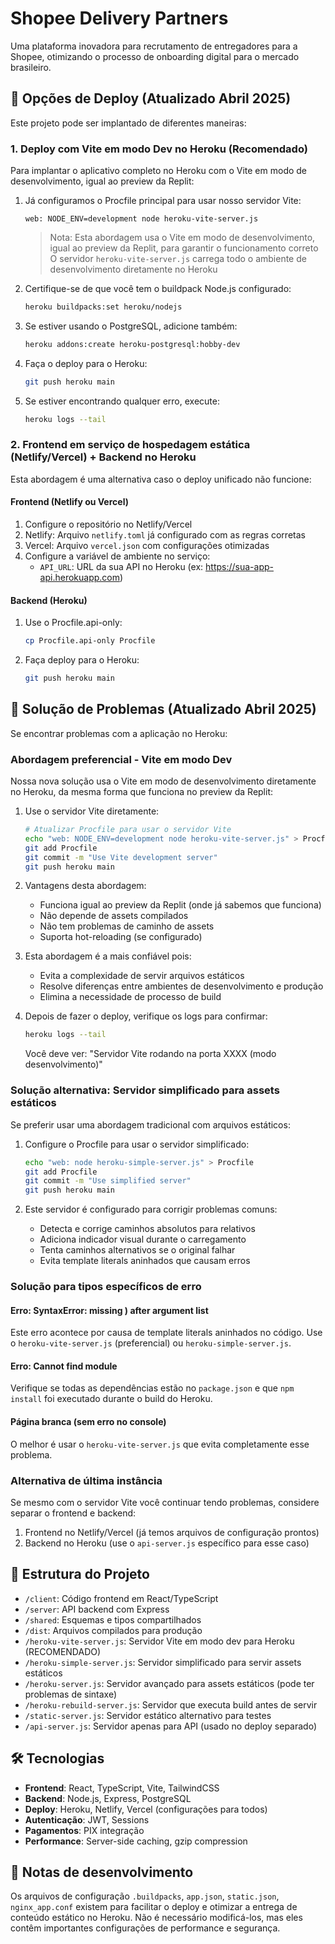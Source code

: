 # Shopee Delivery Partners

Uma plataforma inovadora para recrutamento de entregadores para a Shopee, otimizando o processo de onboarding digital para o mercado brasileiro.

## 🚀 Opções de Deploy (Atualizado Abril 2025)

Este projeto pode ser implantado de diferentes maneiras:

### 1. Deploy com Vite em modo Dev no Heroku (Recomendado)

Para implantar o aplicativo completo no Heroku com o Vite em modo de desenvolvimento, igual ao preview da Replit:

1. Já configuramos o Procfile principal para usar nosso servidor Vite:
   ```
   web: NODE_ENV=development node heroku-vite-server.js
   ```
   
   > Nota: Esta abordagem usa o Vite em modo de desenvolvimento, igual ao preview da Replit, para garantir o funcionamento correto
   > O servidor `heroku-vite-server.js` carrega todo o ambiente de desenvolvimento diretamente no Heroku

2. Certifique-se de que você tem o buildpack Node.js configurado:
   ```bash
   heroku buildpacks:set heroku/nodejs
   ```

3. Se estiver usando o PostgreSQL, adicione também:
   ```bash
   heroku addons:create heroku-postgresql:hobby-dev
   ```

4. Faça o deploy para o Heroku:
   ```bash
   git push heroku main
   ```

5. Se estiver encontrando qualquer erro, execute:
   ```bash
   heroku logs --tail
   ```

### 2. Frontend em serviço de hospedagem estática (Netlify/Vercel) + Backend no Heroku

Esta abordagem é uma alternativa caso o deploy unificado não funcione:

#### Frontend (Netlify ou Vercel)

1. Configure o repositório no Netlify/Vercel
2. Netlify: Arquivo `netlify.toml` já configurado com as regras corretas
3. Vercel: Arquivo `vercel.json` com configurações otimizadas
4. Configure a variável de ambiente no serviço:
   - `API_URL`: URL da sua API no Heroku (ex: https://sua-app-api.herokuapp.com)

#### Backend (Heroku)

1. Use o Procfile.api-only:
   ```bash
   cp Procfile.api-only Procfile
   ```
   
2. Faça deploy para o Heroku:
   ```bash
   git push heroku main
   ```

## 🔧 Solução de Problemas (Atualizado Abril 2025)

Se encontrar problemas com a aplicação no Heroku:

### Abordagem preferencial - Vite em modo Dev

Nossa nova solução usa o Vite em modo de desenvolvimento diretamente no Heroku, da mesma forma que funciona no preview da Replit:

1. Use o servidor Vite diretamente:
   ```bash
   # Atualizar Procfile para usar o servidor Vite
   echo "web: NODE_ENV=development node heroku-vite-server.js" > Procfile
   git add Procfile
   git commit -m "Use Vite development server"
   git push heroku main
   ```

2. Vantagens desta abordagem:
   - Funciona igual ao preview da Replit (onde já sabemos que funciona)
   - Não depende de assets compilados
   - Não tem problemas de caminho de assets
   - Suporta hot-reloading (se configurado)

3. Esta abordagem é a mais confiável pois:
   - Evita a complexidade de servir arquivos estáticos
   - Resolve diferenças entre ambientes de desenvolvimento e produção
   - Elimina a necessidade de processo de build

4. Depois de fazer o deploy, verifique os logs para confirmar:
   ```bash
   heroku logs --tail
   ```
   
   Você deve ver: "Servidor Vite rodando na porta XXXX (modo desenvolvimento)"

### Solução alternativa: Servidor simplificado para assets estáticos

Se preferir usar uma abordagem tradicional com arquivos estáticos:

1. Configure o Procfile para usar o servidor simplificado:
   ```bash
   echo "web: node heroku-simple-server.js" > Procfile
   git add Procfile
   git commit -m "Use simplified server"
   git push heroku main
   ```

2. Este servidor é configurado para corrigir problemas comuns:
   - Detecta e corrige caminhos absolutos para relativos
   - Adiciona indicador visual durante o carregamento
   - Tenta caminhos alternativos se o original falhar
   - Evita template literals aninhados que causam erros

### Solução para tipos específicos de erro

#### Erro: SyntaxError: missing ) after argument list
Este erro acontece por causa de template literals aninhados no código. Use o `heroku-vite-server.js` (preferencial) ou `heroku-simple-server.js`.

#### Erro: Cannot find module
Verifique se todas as dependências estão no `package.json` e que `npm install` foi executado durante o build do Heroku.

#### Página branca (sem erro no console)
O melhor é usar o `heroku-vite-server.js` que evita completamente esse problema.

### Alternativa de última instância

Se mesmo com o servidor Vite você continuar tendo problemas, considere separar o frontend e backend:
1. Frontend no Netlify/Vercel (já temos arquivos de configuração prontos)
2. Backend no Heroku (use o `api-server.js` específico para esse caso)

## 📁 Estrutura do Projeto

- `/client`: Código frontend em React/TypeScript
- `/server`: API backend com Express
- `/shared`: Esquemas e tipos compartilhados
- `/dist`: Arquivos compilados para produção 
- `/heroku-vite-server.js`: Servidor Vite em modo dev para Heroku (RECOMENDADO)
- `/heroku-simple-server.js`: Servidor simplificado para servir assets estáticos
- `/heroku-server.js`: Servidor avançado para assets estáticos (pode ter problemas de sintaxe)
- `/heroku-rebuild-server.js`: Servidor que executa build antes de servir
- `/static-server.js`: Servidor estático alternativo para testes
- `/api-server.js`: Servidor apenas para API (usado no deploy separado)

## 🛠️ Tecnologias

- **Frontend**: React, TypeScript, Vite, TailwindCSS
- **Backend**: Node.js, Express, PostgreSQL
- **Deploy**: Heroku, Netlify, Vercel (configurações para todos)
- **Autenticação**: JWT, Sessions
- **Pagamentos**: PIX integração
- **Performance**: Server-side caching, gzip compression

## 📝 Notas de desenvolvimento

Os arquivos de configuração `.buildpacks`, `app.json`, `static.json`, `nginx_app.conf` existem para facilitar o deploy e otimizar a entrega de conteúdo estático no Heroku. Não é necessário modificá-los, mas eles contêm importantes configurações de performance e segurança.
